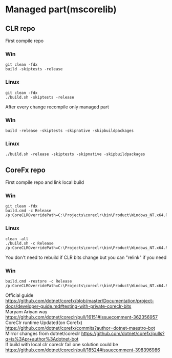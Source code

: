 # Managed part(mscorelib)

## CLR repo

First compile repo

### Win
```
git clean -fdx
build -skiptests -release
```
### Linux
```
git clean -fdx
./build.sh -skiptests -release
```

After every change recompile only managed part
### Win
```
build -release -skiptests -skipnative -skipbuildpackages
```
### Linux
```
./build.sh -release -skiptests -skipnative -skipbuildpackages
```

## CoreFx repo

First compile repo and link local build
### Win
```
git clean -fdx
build.cmd -c Release /p:CoreCLROverridePath=C:\Projects\coreclr\bin\Product\Windows_NT.x64.Release
```
### Linux
```
clean -all
./build.sh -c Release /p:CoreCLROverridePath=C:\Projects\coreclr\bin\Product\Windows_NT.x64.Release
```
You don't need to rebuild if CLR bits change but you can "relink" if you need
### Win
```
build.cmd -restore -c Release /p:CoreCLROverridePath=C:\Projects\coreclr\bin\Product\Windows_NT.x64.Release
```

Official guide https://github.com/dotnet/corefx/blob/master/Documentation/project-docs/developer-guide.md#testing-with-private-coreclr-bits  
Maryam Ariyan way https://github.com/dotnet/coreclr/pull/16151#issuecomment-362356957  
CoreClr runtime Updated(on Corefx) https://github.com/dotnet/corefx/commits?author=dotnet-maestro-bot  
Mirror changes from dotnet/coreclr https://github.com/dotnet/corefx/pulls?q=is%3Apr+author%3Adotnet-bot  
If build with local clr coreclr fail one solution could be https://github.com/dotnet/coreclr/pull/18524#issuecomment-398396986  
